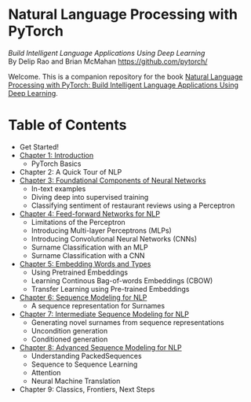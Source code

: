 # Natural Language Processing with PyTorch
_Build Intelligent Language Applications Using Deep Learning_
<br>By Delip Rao and Brian McMahan
https://github.com/pytorch/ 

Welcome. This is a companion repository for the book [Natural Language Processing with PyTorch: Build Intelligent Language Applications Using Deep Learning](https://www.amazon.com/Natural-Language-Processing-PyTorch-Applications/dp/1491978236/).


Table of Contents
=================

<!--ts-->
* Get Started!
* [Chapter 1: Introduction](https://github.com/joosthub/PyTorchNLPBook/tree/master/chapters/chapter_1)
  * PyTorch Basics
* Chapter 2: A Quick Tour of NLP
* [Chapter 3: Foundational Components of Neural Networks](https://github.com/joosthub/PyTorchNLPBook/tree/master/chapters/chapter_3)
  * In-text examples
  * Diving deep into supervised training
  * Classifying sentiment of restaurant reviews using a Perceptron
* [Chapter 4: Feed-forward Networks for NLP](https://github.com/joosthub/PyTorchNLPBook/tree/master/chapters/chapter_4)
  * Limitations of the Perceptron
  * Introducing Multi-layer Perceptrons (MLPs)
  * Introducing Convolutional Neural Networks (CNNs)
  * Surname Classification with an MLP
  * Surname Classification with a CNN
* [Chapter 5: Embedding Words and Types](https://github.com/joosthub/PyTorchNLPBook/tree/master/chapters/chapter_5)
  * Using Pretrained Embeddings
  * Learning Continous Bag-of-words Embeddings (CBOW)
  * Transfer Learning using Pre-trained Embeddings
* [Chapter 6: Sequence Modeling for NLP](https://github.com/joosthub/PyTorchNLPBook/tree/master/chapters/chapter_6)
  * A sequence representation for Surnames
* [Chapter 7: Intermediate Sequence Modeling for NLP](https://github.com/joosthub/PyTorchNLPBook/tree/master/chapters/chapter_7)
  * Generating novel surnames from sequence representations
  * Uncondition generation
  * Conditioned generation
* [Chapter 8: Advanced Sequence Modeling for NLP](https://github.com/joosthub/PyTorchNLPBook/tree/master/chapters/chapter_8)
  * Understanding PackedSequences 
  * Sequence to Sequence Learning
  * Attention
  * Neural Machine Translation
* Chapter 9: Classics, Frontiers, Next Steps
<!--te-->
